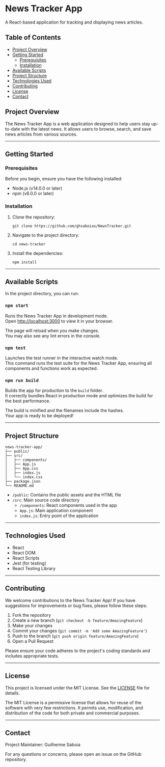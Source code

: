 # News Tracker App

A React-based application for tracking and displaying news articles.

## Table of Contents

- [Project Overview](#project-overview)
- [Getting Started](#getting-started)
  - [Prerequisites](#prerequisites)
  - [Installation](#installation)
- [Available Scripts](#available-scripts)
- [Project Structure](#project-structure)
- [Technologies Used](#technologies-used)
- [Contributing](#contributing)
- [License](#license)
- [Contact](#contact)

## Project Overview

The News Tracker App is a web application designed to help users stay up-to-date with the latest news. It allows users to browse, search, and save news articles from various sources.

---

## Getting Started

### Prerequisites

Before you begin, ensure you have the following installed:

- Node.js (v14.0.0 or later)
- npm (v6.0.0 or later)

### Installation

1. Clone the repository:

   ```
   git clone https://github.com/ghsaboias/NewsTracker.git
   ```

2. Navigate to the project directory:

   ```
   cd news-tracker
   ```

3. Install the dependencies:
   ```
   npm install
   ```

---

## Available Scripts

In the project directory, you can run:

### `npm start`

Runs the News Tracker App in development mode.\
Open [http://localhost:3000](http://localhost:3000) to view it in your browser.

The page will reload when you make changes.\
You may also see any lint errors in the console.

### `npm test`

Launches the test runner in the interactive watch mode.\
This command runs the test suite for the News Tracker App, ensuring all components and functions work as expected.

### `npm run build`

Builds the app for production to the `build` folder.\
It correctly bundles React in production mode and optimizes the build for the best performance.

The build is minified and the filenames include the hashes.\
Your app is ready to be deployed!

---

## Project Structure

```
news-tracker-app/
├── public/
├── src/
│   ├── components/
│   ├── App.js
│   ├── App.css
│   ├── index.js
│   └── index.css
├── package.json
└── README.md
```

- `/public`: Contains the public assets and the HTML file
- `/src`: Main source code directory
  - `/components`: React components used in the app
  - `App.js`: Main application component
  - `index.js`: Entry point of the application

---

## Technologies Used

- React
- React DOM
- React Scripts
- Jest (for testing)
- React Testing Library

---

## Contributing

We welcome contributions to the News Tracker App! If you have suggestions for improvements or bug fixes, please follow these steps:

1. Fork the repository
2. Create a new branch (`git checkout -b feature/AmazingFeature`)
3. Make your changes
4. Commit your changes (`git commit -m 'Add some AmazingFeature'`)
5. Push to the branch (`git push origin feature/AmazingFeature`)
6. Open a Pull Request

Please ensure your code adheres to the project's coding standards and includes appropriate tests.

---

## License

This project is licensed under the MIT License. See the [LICENSE](LICENSE) file for details.

The MIT License is a permissive license that allows for reuse of the software with very few restrictions. It permits use, modification, and distribution of the code for both private and commercial purposes.

---

## Contact

Project Maintainer: Guilherme Saboia

For any questions or concerns, please open an issue on the GitHub repository.
